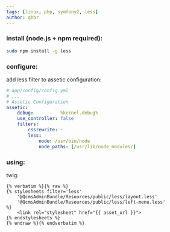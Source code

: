 ```yaml
---
tags: [linux, php, symfony2, less]
author: qbbr
---
```


### install (node.js + npm required):

```bash
sudo npm install -g less
```

### configure:

add less filter to assetic configuration:

```yaml
# app/config/config.yml
# ...
# Assetic Configuration
assetic:
    debug:          %kernel.debug%
    use_controller: false
    filters:
        cssrewrite: ~
        less:
            node: /usr/bin/node
            node_paths: [/usr/lib/node_modules/]
```

### using:

twig:

```twig
{% verbatim %}{% raw %}
{% stylesheets filter='less'
    '@QcmsAdminBundle/Resources/public/less/layout.less'
    '@QcmsAdminBundle/Resources/public/less/left-menu.less'
%}
    <link rel="stylesheet" href="{{ asset_url }}">
{% endstylesheets %}
{% endraw %}{% endverbatim %}
```
